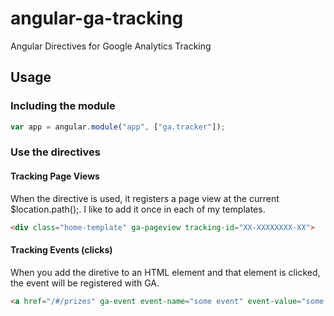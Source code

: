 angular-ga-tracking
===================

Angular Directives for Google Analytics Tracking

## Usage

### Including the module

```javascript
var app = angular.module("app", ["ga.tracker"]);
```

### Use the directives

#### Tracking Page Views

When the directive is used, it registers a page view at the current $location.path();. I like to add it once in each of my templates.

```html
<div class="home-template" ga-pageview tracking-id="XX-XXXXXXXX-XX">
```

#### Tracking Events (clicks)

When you add the diretive to an HTML element and that element is clicked, the event will be registered with GA.

```html
<a href="/#/prizes" ga-event event-name="some event" event-value="some value" tracking-id="XX-XXXXXXXX-XX">View Prizes</a>
```
